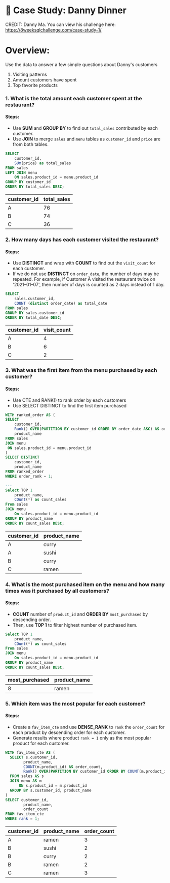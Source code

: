 #  🍛 Case Study: Danny Dinner
CREDIT: Danny Ma.
You can view his challenge here: https://8weeksqlchallenge.com/case-study-1/

# Overview:
Use the data to answer a few simple questions about Danny's customers
  1. Visiting patterns
  2. Amount customers have spent
  3. Top favorite products

### 1. What is the total amount each customer spent at the restaurant?
#### Steps:
- Use **SUM** and **GROUP BY** to find out ```total_sales``` contributed by each customer.
- Use **JOIN** to merge ```sales``` and ```menu``` tables as ```customer_id``` and ```price``` are from both tables.
````sql
SELECT
    customer_id,
    SUm(price) as total_sales
FROM sales 
LEFT JOIN menu
    ON sales.product_id = menu.product_id
GROUP BY customer_id
ORDER BY total_sales DESC;
````
| customer_id | total_sales |
| ----------- | ----------- |
| A           | 76          |
| B           | 74          |
| C           | 36          |

### 2. How many days has each customer visited the restaurant?
#### Steps:
- Use **DISTINCT** and wrap with **COUNT** to find out the ```visit_count``` for each customer.
- If we do not use **DISTINCT** on ```order_date```, the number of days may be repeated. For example, if Customer A visited the restaurant twice on '2021–01–07', then number of days is counted as 2 days instead of 1 day.
````sql
SELECT
    sales.customer_id,
    COUNT (distinct order_date) as total_date
FROM sales
GROUP BY sales.customer_id
ORDER BY total_date DESC;
````
| customer_id | visit_count |
| ----------- | ----------- |
| A           | 4          |
| B           | 6          |
| C           | 2          |
### 3. What was the first item from the menu purchased by each customer?
#### Steps:
- Use CTE and RANK() to rank order by each customers
- Use SELECT DISTINCT to find the first item purchased
````sql
WITH ranked_order AS (
SELECT
    customer_id,
    Rank() OVER(PARTITION BY customer_id ORDER BY order_date ASC) AS order_rank,
    product_name
FROM sales
JOIN menu
 ON sales.product_id = menu.product_id
)
SELECT DISTINCT
    customer_id,
    product_name
FROM ranked_order
WHERE order_rank = 1;

--- 
Select TOP 1
    product_name,
    COunt(*) as count_sales
From sales
JOIN menu
    On sales.product_id = menu.product_id
GROUP BY product_name
ORDER BY count_sales DESC;
````
| customer_id | product_name | 
| ----------- | ----------- |
| A           | curry        | 
| A           | sushi        | 
| B           | curry        | 
| C           | ramen        |
### 4. What is the most purchased item on the menu and how many times was it purchased by all customers?
#### Steps:
- **COUNT** number of ```product_id``` and **ORDER BY** ```most_purchased``` by descending order. 
- Then, use **TOP 1** to filter highest number of purchased item.

````sql
Select TOP 1
    product_name,
    COunt(*) as count_sales
From sales
JOIN menu
    On sales.product_id = menu.product_id
GROUP BY product_name
ORDER BY count_sales DESC;
````
| most_purchased | product_name | 
| ----------- | ----------- |
| 8       | ramen |
### 5. Which item was the most popular for each customer?
#### Steps:
- Create a ```fav_item_cte``` and use **DENSE_RANK** to ```rank``` the ```order_count``` for each product by descending order for each customer.
- Generate results where product ```rank = 1``` only as the most popular product for each customer.
````sql
WITH fav_item_cte AS (
  SELECT s.customer_id, 
        product_name, 
        COUNT(m.product_id) AS order_count, 
        Rank() OVER(PARTITION BY customer_id ORDER BY COUNT(m.product_id) DESC) AS rank
  FROM sales AS s
  JOIN menu AS m
      ON s.product_id = m.product_id
  GROUP BY s.customer_id, product_name
)
SELECT customer_id,
        product_name,
        order_count
FROM fav_item_cte
WHERE rank = 1;
````
| customer_id | product_name | order_count |
| ----------- | ---------- |------------  |
| A           | ramen        |  3   |
| B           | sushi        |  2   |
| B           | curry        |  2   |
| B           | ramen        |  2   |
| C           | ramen        |  3   |
